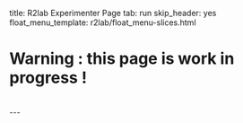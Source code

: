 title: R2lab Experimenter Page
tab: run
skip_header: yes
float_menu_template: r2lab/float_menu-slices.html

# Warning : this page is work in progress !

<div class="container">
  <div class="row">
    <div class="col-md-12">
      <div id='messages' style="display: none" class="" role="alert">
        <a class="close" onclick="$('.alert').hide()">×</a>
      </div>
      <div id='loading' style="display: none" class="alert alert-info" role="alert">
        <strong>Be patient!</strong> Loading informations from server...
      </div>
    </div>
  </div>
  <br />
  <div class="row" id="all" style="display: none">
    <div class="col-md-2">
      <div id="wrap">
        <div id="my-slices">
          <h4 align="center">drag & drop slices</h4>
        </div>
        <div style="clear:both"></div>
      </div>
    </div>
    <div class="col-md-4">
      <div id="calendar"></div>
      <style type="text/css"> @import url("/plugins/liveleases/css/fullcalendar.css"); </style>
      <script type="text/javascript" src="/plugins/liveleases/js/moment.min.js"></script>
      <script type="text/javascript" src="/plugins/liveleases/js/jquery-ui.custom.min.js"></script>
      <script type="text/javascript" src="/plugins/liveleases/js/fullcalendar.min.js"></script>
      <style type="text/css"> @import url("/plugins/liveleases/css/calendar.css"); </style>
      <script type="text/javascript" src="/plugins/liveleases/js/calendar.js"></script>
      <div id="current-slice" data-current-slice-color="#000" data-current-slice-name="onelab.inria.mario.script"></div>
    </div>
    <div class="col-md-6">
    <div id="livemap_container"></div>
    <script type="text/javascript" src="/plugins/livemap.js"></script>
    <script>
    livemap_show_rxtx_rates = true;
    livemap_space_x = livemap_space_y = 60;
    livemap_radius_unavailable = 18;
    livemap_radius_ok = 13.5;
    livemap_radius_pinging = 9;
    livemap_radius_warming = 4.5;
    livemap_radius_ko = 0;
    livemap_margin_x = 5;
    livemap_margin_y = 5;
    livemap_padding_x = 40;
    livemap_padding_y = 40;
    </script>
    <style type="text/css"> @import url("/plugins/livemap.css"); </style>
    <div id="actions"></div>
    </div>
  </div>
</div>
---
<table class="table table-condensed" id='livetable_container'> </table>
<script type="text/javascript" src="/plugins/livetable.js"></script>
<script>livetable_show_rxtx_rates = true;</script>
<style type="text/css"> @import url("/plugins/livetable.css"); </style>
